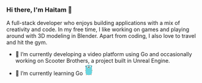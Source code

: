 ### Hi there, I'm Haitam 👋

A full-stack developer who enjoys building applications with a mix of creativity and code. In my free time, I like working on games and playing around with 3D modeling in Blender. Apart from coding, I also love to travel and hit the gym.

- 🔭 I’m currently developing a video platform using Go and occasionally working on Scooter Brothers, a project built in Unreal Engine.
- 🌱 I’m currently learning Go <img src="https://raw.githubusercontent.com/haitamattar/haitamattar/042f6595d8e4cfb766f66715ba1a9204f4309b38/goLogo.svg" height="30"/>
<!-- ![Dev Stats](https://raw.githubusercontent.com/haitamattar/haitamattar/ff385ad8f1cfb5c8c181eb5943b2b692905330a2/stats.svg) 

<!--
**haitamattar/haitamattar** is a ✨ _special_ ✨ repository because its `README.md` (this file) appears on your GitHub profile.

Here are some ideas to get you started:

- 🔭 I’m currently working on ...
- 🌱 I’m currently learning ...
- 👯 I’m looking to collaborate on ...
- 🤔 I’m looking for help with ...
- 💬 Ask me about ...
- 📫 How to reach me: ...
- 😄 Pronouns: ...
- ⚡ Fun fact: ...
-->
